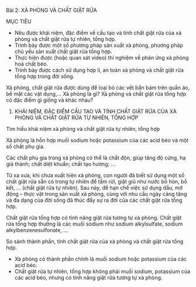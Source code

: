 Bài 2: XÀ PHÒNG VÀ CHẤT GIẶT RỬA

MỤC TIÊU
- Nêu được khái niệm, đặc điểm về cấu tạo và tính chất giặt rửa của xà phòng và chất giặt rửa tự nhiên, tổng hợp.
- Trình bày được một số phương pháp sản xuất xà phòng, phương pháp chủ yếu sản xuất chất giặt rửa tổng hợp.
- Thực hiện được (hoặc quan sát video) thí nghiệm về phản ứng xà phòng hoá chất béo.
- Trình bày được cách sử dụng hợp lí, an toàn xà phòng và chất giặt rửa tổng hợp trong đời sống.

Xà phòng, chất giặt rửa được dùng để loại bỏ các vết bẩn bám trên quần áo, bề mặt các vật dụng,...
Xà phòng là gì? Xà phòng và chất giặt rửa tổng hợp có đặc điểm gì giống và khác nhau?

1. KHÁI NIỆM, ĐẶC ĐIỂM CẤU TẠO VÀ TÍNH CHẤT GIẶT RỬA CỦA XÀ PHÒNG VÀ CHẤT GIẶT RỬA TỰ NHIÊN, TỔNG HỢP

Tìm hiểu khái niệm xà phòng và chất giặt rửa tự nhiên, tổng hợp

Xà phòng là hỗn hợp muối sodium hoặc potassium của các acid béo và một số chất phụ gia.

Các chất phụ gia trong xà phòng có thể là chất độn, giúp tăng độ cứng, hạ giá thành; chất diệt khuẩn; chất tạo hương; ...

Từ xa xưa, khi chưa xuất hiện xà phòng, con người đã biết sử dụng một số chất giặt rửa sẵn có trong tự nhiên để tẩm rửi, giặt giũ như nước bồ hòn, bồ kết, ... (chất giặt rửa tự nhiên). Sau này, để hạn chế việc sử dụng dầu, mỡ động – thực vật trong sản xuất xà phòng, cùng với nhu cầu ngày càng tăng và đa dạng của đời sống đã thúc đẩy sự ra đời của các chất giặt rửa tổng hợp.

Chất giặt rửa tổng hợp có tính năng giặt rửa tương tự xà phòng. Chất giặt rửa tổng hợp thường là các muối sodium như sodium alkylsulfate, sodium alkylbenzenesulfonate, ...

So sánh thành phần, tính chất giặt rửa của xà phòng và chất giặt rửa tổng hợp.

- Xà phòng có thành phần chính là muối sodium hoặc potassium của các acid béo.
- Chất giặt rửa tự nhiên, tổng hợp không phải muối sodium, potassium của các acid béo, nhưng có tính năng giặt rửa tương tự xà phòng.